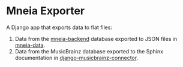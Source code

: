 # Mneia Exporter #

A Django app that exports data to flat files:

1.  Data from the [mneia-backend](https://github.com/mneia-gr/mneia-backend) database exported to JSON files in
    [mneia-data](https://github.com/mneia-gr/mneia-data).
2.  Data from the MusicBrainz database exported to the Sphinx documentation in
    [django-musicbrainz-connector](https://github.com/mneia-gr/django-musicbrainz-connector).
